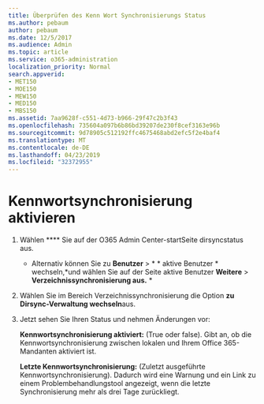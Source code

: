 ```yaml
---
title: Überprüfen des Kenn Wort Synchronisierungs Status
ms.author: pebaum
author: pebaum
ms.date: 12/5/2017
ms.audience: Admin
ms.topic: article
ms.service: o365-administration
localization_priority: Normal
search.appverid:
- MET150
- MOE150
- MEW150
- MED150
- MBS150
ms.assetid: 7aa9628f-c551-4d73-b966-29f47c2b3f43
ms.openlocfilehash: 735604a097b6b86bd39207de230f8cef3163e96b
ms.sourcegitcommit: 9d78905c512192ffc4675468abd2efc5f2e4baf4
ms.translationtype: MT
ms.contentlocale: de-DE
ms.lasthandoff: 04/23/2019
ms.locfileid: "32372955"
---
```

# <a name="enable-password-sync"></a>Kennwortsynchronisierung aktivieren

1.  Wählen **** Sie auf der O365 Admin Center-startSeite dirsyncstatus aus. 
    
     * Alternativ können Sie zu **Benutzer** \> * * aktive Benutzer * wechseln,*und wählen Sie auf der Seite aktive Benutzer **Weitere** \> **Verzeichnissynchronisierung aus.** * 
    
2. Wählen Sie im Bereich Verzeichnissynchronisierung die Option **zu Dirsync-Verwaltung wechseln**aus. 
    
3. Jetzt sehen Sie Ihren Status und nehmen Änderungen vor:
    
    **Kennwortsynchronisierung aktiviert:** (True oder false). Gibt an, ob die Kennwortsynchronisierung zwischen lokalen und Ihrem Office 365-Mandanten aktiviert ist. 
    
    **Letzte Kennwortsynchronisierung:** (Zuletzt ausgeführte Kennwortsynchronisierung). Dadurch wird eine Warnung und ein Link zu einem Problembehandlungstool angezeigt, wenn die letzte Synchronisierung mehr als drei Tage zurückliegt. 
    

